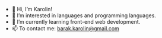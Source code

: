 - 👋 Hi, I’m Karolin!
- 👀 I’m interested in languages and programming languages.
- 🌱 I’m currently learning front-end web development.
- 📫 To contact me: barak.karolin@gmail.com
